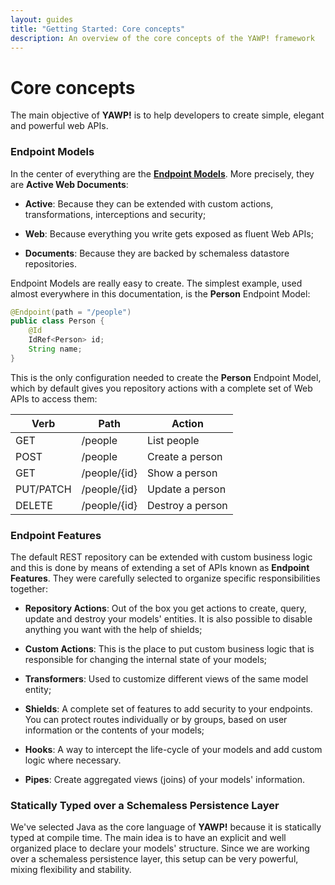 ```yaml
---
layout: guides
title: "Getting Started: Core concepts"
description: An overview of the core concepts of the YAWP! framework
---
```

# Core concepts

The main objective of __YAWP!__ is to help developers to create simple, elegant and
powerful web APIs.

### Endpoint Models

In the center of everything are the [__Endpoint Models__](/guides/api/models). More precisely, they are __Active Web Documents__:

 * __Active__: Because they can be extended with custom actions, transformations, interceptions and security;

 * __Web__: Because everything you write gets exposed as fluent Web APIs;

 * __Documents__: Because they are backed by schemaless datastore repositories.

Endpoint Models are really easy to create. The simplest example, used almost everywhere in this
documentation, is the __Person__ Endpoint Model:

~~~ java
@Endpoint(path = "/people")
public class Person {
    @Id
    IdRef<Person> id;
    String name;
}
~~~

This is the only configuration needed to create the __Person__ Endpoint Model, which by default gives
you repository actions with a complete set of Web APIs to access them:

| Verb        | Path           | Action                |
| ----------- |--------------- | --------------------- |
| GET         | /people        | List people           |
| POST        | /people        | Create a person       |
| GET         | /people/{id}   | Show a person         |
| PUT/PATCH   | /people/{id}   | Update a person       |
| DELETE      | /people/{id}   | Destroy a person      |

### Endpoint Features

The default REST repository can be extended with custom business logic and this is done by means
of extending a set of APIs known as __Endpoint Features__. They were carefully selected
to organize specific responsibilities together:

 * __Repository Actions__: Out of the box you get actions to create, query, update and destroy your models'
    entities. It is also possible to disable anything you want with the help of shields;

 * __Custom Actions__: This is the place to put custom business logic that is responsible for changing the internal
    state of your models;

 * __Transformers__: Used to customize different views of the same model entity;

 * __Shields__: A complete set of features to add security to your endpoints. You can protect routes
    individually or by groups, based on user information or the contents of your models;

 * __Hooks__: A way to intercept the life-cycle of your models and add custom logic where necessary.

 * __Pipes__: Create aggregated views (joins) of your models' information.

### Statically Typed over a Schemaless Persistence Layer

We've selected Java as the core language of __YAWP!__ because it is statically typed at compile time.
The main idea is to have an explicit and well organized place to declare your models' structure.
Since we are working over a schemaless persistence layer, this setup can be very powerful, mixing
flexibility and stability.
